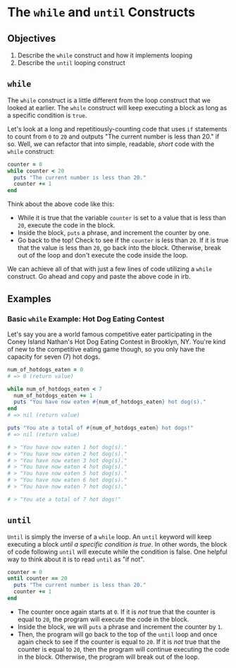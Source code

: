 # The `while` and `until` Constructs

## Objectives

1. Describe the `while` construct and how it implements looping
2. Describe the `until` looping construct 


## `while`

The `while` construct is a little different from the loop construct that we looked at earlier. The `while` construct will keep executing a block as long as a specific condition is `true`.

Let's look at a long and repetitiously-counting code that uses `if` statements to count from `0` to `20` and outputs "The current number is less than 20." if so. Well, we can refactor that into simple, readable, *short* code with the `while` construct:

```ruby
counter = 0
while counter < 20
  puts "The current number is less than 20."
  counter += 1
end
```

Think about the above code like this:

*  While it is true that the variable `counter` is set to a value that is less than `20`, execute the code in the block.
*  Inside the block, `puts` a phrase, and increment the counter by one.
*  Go back to the top! Check to see if the `counter` is less than `20`. If it is true that the value is less than `20`, go back into the block. Otherwise, break out of the loop and don't execute the code inside the loop.

We can achieve all of that with just a few lines of code utilizing a `while` construct. Go ahead and copy and paste the above code in irb. 

## Examples

### Basic `while` Example: Hot Dog Eating Contest

Let's say you are a world famous competitive eater participating in the Coney Island Nathan's Hot Dog Eating Contest in Brooklyn, NY. You're kind of new to the competitive eating game though, so you only have the capacity for seven (7) hot dogs.


```ruby
num_of_hotdogs_eaten = 0
# => 0 (return value)

while num_of_hotdogs_eaten < 7
  num_of_hotdogs_eaten += 1
  puts "You have now eaten #{num_of_hotdogs_eaten} hot dog(s)."
end
# => nil (return value)

puts "You ate a total of #{num_of_hotdogs_eaten} hot dogs!"
# => nil (return value)

# > "You have now eaten 1 hot dog(s)."
# > "You have now eaten 2 hot dog(s)."
# > "You have now eaten 3 hot dog(s)."
# > "You have now eaten 4 hot dog(s)."
# > "You have now eaten 5 hot dog(s)."
# > "You have now eaten 6 hot dog(s)."
# > "You have now eaten 7 hot dog(s)."

# > "You ate a total of 7 hot dogs!"

```

## `until`

`Until` is simply the inverse of a `while` loop. An `until` keyword will keep executing a block *until a specific condition is true*. In other words, the block of code following `until` will execute while the condition is false. One helpful way to think about it is to read `until` as "if not".

```ruby
counter = 0
until counter == 20
  puts "The current number is less than 20."
  counter += 1
end
```

* The counter once again starts at `0`. If it is *not* true that the counter is equal to `20`, the program will execute the code in the block.
* Inside the block, we will `puts` a phrase and increment the counter by `1`.
* Then, the program will go back to the top of the `until` loop and once again check to see if the counter is equal to `20`. If it is *not* true that the counter is equal to `20`, then the program will continue executing the code in the block. Otherwise, the program will break out of the loop.


